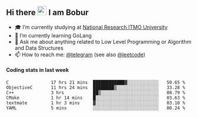 ## Hi there <img src="https://media.giphy.com/media/hvRJCLFzcasrR4ia7z/giphy.gif" width="25px" height="25px"> I am Bobur

- :mortar_board: I’m currently studying at [National Research ITMO University](https://itmo.ru/)
- :seedling: I’m currently learning GoLang
- :speech_balloon: Ask me about anything related to Low Level Programming or Algorithm and Data Structures
- :mailbox: How to reach me: [@telegram](https://t.me/octoant) (see also [@leetcode](https://leetcode.com/octoant/))    

#### Coding stats in last week

<!--START_SECTION:waka-->

```text
C                17 hrs 21 mins  ████████████▓░░░░░░░░░░░░   50.65 %
ObjectiveC       11 hrs 24 mins  ████████▒░░░░░░░░░░░░░░░░   33.28 %
C++              3 hrs           ██▒░░░░░░░░░░░░░░░░░░░░░░   08.79 %
CMake            1 hr 14 mins    █░░░░░░░░░░░░░░░░░░░░░░░░   03.63 %
textmate         1 hr 3 mins     ▓░░░░░░░░░░░░░░░░░░░░░░░░   03.10 %
YAML             5 mins          ░░░░░░░░░░░░░░░░░░░░░░░░░   00.24 %
```

<!--END_SECTION:waka-->
